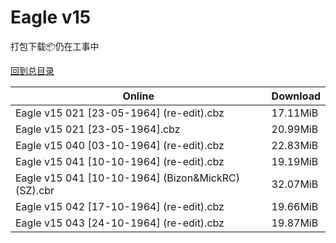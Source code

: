 # Eagle v15

打包下载📦仍在工事中

[回到总目录](/Catalogs.md)







Online | Download
--- | ---
Eagle v15 021 [23-05-1964] (re-edit).cbz | 17.11MiB
Eagle v15 021 [23-05-1964].cbz | 20.99MiB
Eagle v15 040 [03-10-1964] (re-edit).cbz | 22.83MiB
Eagle v15 041 [10-10-1964] (re-edit).cbz | 19.19MiB
Eagle v15 041 [10-10-1964] (Bizon&MickRC)(SZ).cbr | 32.07MiB
Eagle v15 042 [17-10-1964] (re-edit).cbz | 19.66MiB
Eagle v15 043 [24-10-1964] (re-edit).cbz | 19.87MiB